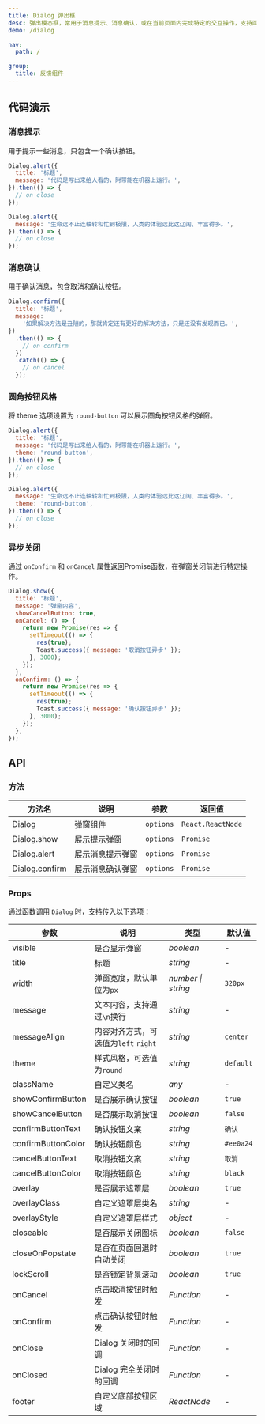```yaml
---
title: Dialog 弹出框
desc: 弹出模态框，常用于消息提示、消息确认，或在当前页面内完成特定的交互操作，支持函数调用和组件调用两种方式。
demo: /dialog

nav:
  path: /

group:
  title: 反馈组件
---
```


## 代码演示

### 消息提示

用于提示一些消息，只包含一个确认按钮。

```js
Dialog.alert({
  title: '标题',
  message: '代码是写出来给人看的，附带能在机器上运行。',
}).then(() => {
  // on close
});

Dialog.alert({
  message: '生命远不止连轴转和忙到极限，人类的体验远比这辽阔、丰富得多。',
}).then(() => {
  // on close
});
```

### 消息确认

用于确认消息，包含取消和确认按钮。

```js
Dialog.confirm({
  title: '标题',
  message:
    '如果解决方法是丑陋的，那就肯定还有更好的解决方法，只是还没有发现而已。',
})
  .then(() => {
    // on confirm
  })
  .catch(() => {
    // on cancel
  });
```

### 圆角按钮风格

将 theme 选项设置为 `round-button` 可以展示圆角按钮风格的弹窗。

```js
Dialog.alert({
  title: '标题',
  message: '代码是写出来给人看的，附带能在机器上运行。',
  theme: 'round-button',
}).then(() => {
  // on close
});

Dialog.alert({
  message: '生命远不止连轴转和忙到极限，人类的体验远比这辽阔、丰富得多。',
  theme: 'round-button',
}).then(() => {
  // on close
});
```

### 异步关闭

通过 `onConfirm` 和 `onCancel` 属性返回Promise函数，在弹窗关闭前进行特定操作。

```js
Dialog.show({
  title: '标题',
  message: '弹窗内容',
  showCancelButton: true,
  onCancel: () => {
    return new Promise(res => {
      setTimeout(() => {
        res(true);
        Toast.success({ message: '取消按钮异步' });
      }, 3000);
    });
  },
  onConfirm: () => {
    return new Promise(res => {
      setTimeout(() => {
        res(true);
        Toast.success({ message: '确认按钮异步' });
      }, 3000);
    });
  },
});
```

## API

### 方法

| 方法名         | 说明             | 参数      | 返回值            |
| -------------- | ---------------- | --------- | ----------------- |
| Dialog         | 弹窗组件         | `options` | `React.ReactNode` |
| Dialog.show    | 展示提示弹窗     | `options` | `Promise`         |
| Dialog.alert   | 展示消息提示弹窗 | `options` | `Promise`         |
| Dialog.confirm | 展示消息确认弹窗 | `options` | `Promise`         |

### Props

通过函数调用 `Dialog` 时，支持传入以下选项：

| 参数 | 说明 | 类型 | 默认值 |
| --- | --- | --- | --- |
| visible | 是否显示弹窗 | _boolean_ | - |
| title | 标题 | _string_ | - |
| width | 弹窗宽度，默认单位为`px` | _number \| string_ | `320px` |
| message | 文本内容，支持通过`\n`换行 | _string_ | - |
| messageAlign | 内容对齐方式，可选值为`left` `right` | _string_ | `center` |
| theme | 样式风格，可选值为`round` | _string_ | `default` |
| className | 自定义类名 | _any_ | - |
| showConfirmButton | 是否展示确认按钮 | _boolean_ | `true` |
| showCancelButton | 是否展示取消按钮 | _boolean_ | `false` |
| confirmButtonText | 确认按钮文案 | _string_ | `确认` |
| confirmButtonColor | 确认按钮颜色 | _string_ | `#ee0a24` |
| cancelButtonText | 取消按钮文案 | _string_ | `取消` |
| cancelButtonColor | 取消按钮颜色 | _string_ | `black` |
| overlay | 是否展示遮罩层 | _boolean_ | `true` |
| overlayClass | 自定义遮罩层类名 | _string_ | - |
| overlayStyle | 自定义遮罩层样式 | _object_ | - |
| closeable | 是否展示关闭图标 | _boolean_ | `false` |
| closeOnPopstate | 是否在页面回退时自动关闭 | _boolean_ | `true` |
| lockScroll | 是否锁定背景滚动 | _boolean_ | `true` |
| onCancel | 点击取消按钮时触发 | _Function_ | - |
| onConfirm | 点击确认按钮时触发 | _Function_ | - |
| onClose | Dialog 关闭时的回调 | _Function_ | - |
| onClosed | Dialog 完全关闭时的回调 | _Function_ | - |
| footer | 自定义底部按钮区域 | _ReactNode_ | - |
